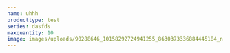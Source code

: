 ```yaml
---
name: uhhh
producttype: test
series: dasfds
maxquantity: 10
image: images/uploads/90288646_10158292724941255_8630373336884445184_n.jpg
---
```

